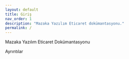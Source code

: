 ```yaml
---
layout: default
title: Giriş
nav_order: 1
description: "Mazaka Yazılım Eticaret dokümantasyonu."
permalink: /
---
```



Mazaka Yazılım Eticaret Dokümantasyonu

Ayrıntılar
